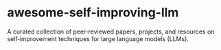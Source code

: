 # awesome-self-improving-llm
A curated collection of peer‑reviewed papers, projects, and resources on self‑improvement techniques for large language models (LLMs).
